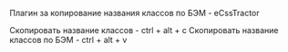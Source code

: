 Плагин за копирование названия классов по БЭМ - eCssTractor

Скопировать название классов - ctrl + alt + c
Скопировать название классов по БЭМ - ctrl + alt + v



